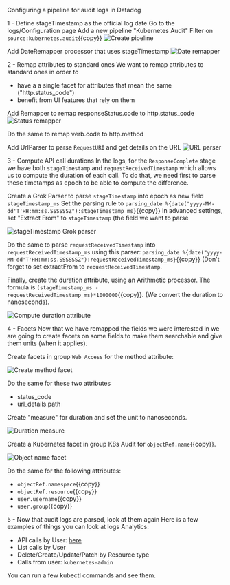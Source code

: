 Configuring a pipeline for audit logs in Datadog

1 - Define stageTimestamp as the official log date
Go to the logs/Configuration page
Add a new pipeline "Kubernetes Audit"
Filter on `source:kubernetes.audit`{{copy}}
![Create pipeline](https://raw.githubusercontent.com/LeoCavaille/k8s-workshop/master/assets/img/audit-logs-pipeline.png)

Add DateRemapper processor that uses stageTimestamp
![Date remapper](https://raw.githubusercontent.com/LeoCavaille/k8s-workshop/master/assets/img/audit-logs-date-remapper.png)

2 - Remap attributes to standard ones
We want to remap attributes to standard ones in order to
- have a a single facet for attributes that mean the same ("http.status_code")
- benefit from UI features that rely on them

Add Remapper to remap responseStatus.code to http.status_code
![Status remapper](https://raw.githubusercontent.com/LeoCavaille/k8s-workshop/master/assets/img/audit-logs-status-remapper.png)

Do the same to  remap verb.code to http.method

Add UrlParser to parse `RequestURI` and get details on the URL
![URL parser](https://raw.githubusercontent.com/LeoCavaille/k8s-workshop/master/assets/img/audit-logs-url-parser.png)

3 - Compute API call durations
In the logs, for the `ResponseComplete` stage we have both `stageTimestamp` and `requestReceivedTimestamp` which allows us to compute the duration of each call. To do that, we need first to parse these timetamps as epoch to be able to compute the difference.

Create a Grok Parser to parse `stageTimestamp` into epoch as new field `stageTimestamp_ms`
Set the parsing rule to `parsing_date %{date("yyyy-MM-dd'T'HH:mm:ss.SSSSSSZ"):stageTimestamp_ms}`{{copy}}
In advanced settings, set "Extract From" to `stageTimestamp` (the field we want to parse

![stageTimestamp Grok parser](https://raw.githubusercontent.com/LeoCavaille/k8s-workshop/master/assets/img/audit-logs-stage-timestamp-parser.png)

Do the same to parse `requestReceivedTimestamp` into `requestReceivedTimestamp_ms` using this parser: `parsing_date %{date("yyyy-MM-dd'T'HH:mm:ss.SSSSSSZ"):requestReceivedTimestamp_ms}`{{copy}} (Don't forget to set extractFrom to `requestReceivedTimestamp`.

Finally, create the duration attribute, using an Arithmetic processor. The formula is `(stageTimestamp_ms - requestReceivedTimestamp_ms)*1000000`{{copy}}. (We convert the duration to nanoseconds).

![Compute duration attribute](https://raw.githubusercontent.com/LeoCavaille/k8s-workshop/master/assets/img/audit-logs-duration.png)

4 - Facets
Now that we have remapped the fields we were interested in we are going to create facets on some fields to make them searchable and give them units (when it applies).

Create facets in group `Web Access` for the method attribute:

![Create method facet](https://raw.githubusercontent.com/LeoCavaille/k8s-workshop/master/assets/img/audit-logs-method-facet.png)

Do the same for these two attributes
- status_code
- url_details.path

Create "measure" for duration and set the unit to nanoseconds.

![Duration measure](https://raw.githubusercontent.com/LeoCavaille/k8s-workshop/master/assets/img/audit-logs-duration-measure.png)

Create a Kubernetes facet in group K8s Audit for `objectRef.name`{{copy}}.

![Object name facet](https://raw.githubusercontent.com/LeoCavaille/k8s-workshop/master/assets/img/audit-logs-name-facet.png)

Do the same for the following attributes:
- `objectRef.namespace`{{copy}}
- `objectRef.resource`{{copy}}
- `user.username`{{copy}}
- `user.group`{{copy}}

5 - Now that audit logs are parsed, look at them again
Here is a few examples of things you can look at logs Analytics:
- API calls by User: [here](https://app.datadoghq.com/logs/analytics?agg_m=count&agg_q=%40user.username&agg_t=count&cols=core_host%2Ccore_service&event&index=main&live=true&panel=%22%22&query=source%3Akubernetes.audit+&step=auto&stream_sort=desc)
- List calls by User
- Delete/Create/Update/Patch by Resource type
- Calls from user: `kubernetes-admin`

You can run a few kubectl commands and see them.
